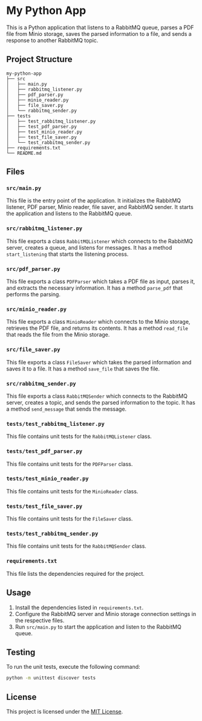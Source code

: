 # My Python App

This is a Python application that listens to a RabbitMQ queue, parses a PDF file from Minio storage, saves the parsed information to a file, and sends a response to another RabbitMQ topic.

## Project Structure

```
my-python-app
├── src
│   ├── main.py
│   ├── rabbitmq_listener.py
│   ├── pdf_parser.py
│   ├── minio_reader.py
│   ├── file_saver.py
│   └── rabbitmq_sender.py
├── tests
│   ├── test_rabbitmq_listener.py
│   ├── test_pdf_parser.py
│   ├── test_minio_reader.py
│   ├── test_file_saver.py
│   └── test_rabbitmq_sender.py
├── requirements.txt
└── README.md
```

## Files

### `src/main.py`

This file is the entry point of the application. It initializes the RabbitMQ listener, PDF parser, Minio reader, file saver, and RabbitMQ sender. It starts the application and listens to the RabbitMQ queue.

### `src/rabbitmq_listener.py`

This file exports a class `RabbitMQListener` which connects to the RabbitMQ server, creates a queue, and listens for messages. It has a method `start_listening` that starts the listening process.

### `src/pdf_parser.py`

This file exports a class `PDFParser` which takes a PDF file as input, parses it, and extracts the necessary information. It has a method `parse_pdf` that performs the parsing.

### `src/minio_reader.py`

This file exports a class `MinioReader` which connects to the Minio storage, retrieves the PDF file, and returns its contents. It has a method `read_file` that reads the file from the Minio storage.

### `src/file_saver.py`

This file exports a class `FileSaver` which takes the parsed information and saves it to a file. It has a method `save_file` that saves the file.

### `src/rabbitmq_sender.py`

This file exports a class `RabbitMQSender` which connects to the RabbitMQ server, creates a topic, and sends the parsed information to the topic. It has a method `send_message` that sends the message.

### `tests/test_rabbitmq_listener.py`

This file contains unit tests for the `RabbitMQListener` class.

### `tests/test_pdf_parser.py`

This file contains unit tests for the `PDFParser` class.

### `tests/test_minio_reader.py`

This file contains unit tests for the `MinioReader` class.

### `tests/test_file_saver.py`

This file contains unit tests for the `FileSaver` class.

### `tests/test_rabbitmq_sender.py`

This file contains unit tests for the `RabbitMQSender` class.

### `requirements.txt`

This file lists the dependencies required for the project.

## Usage

1. Install the dependencies listed in `requirements.txt`.
2. Configure the RabbitMQ server and Minio storage connection settings in the respective files.
3. Run `src/main.py` to start the application and listen to the RabbitMQ queue.

## Testing

To run the unit tests, execute the following command:

```bash
python -m unittest discover tests
```

## License

This project is licensed under the [MIT License](LICENSE).